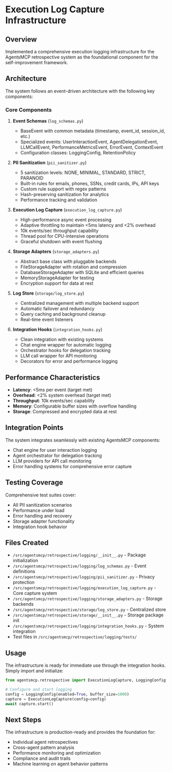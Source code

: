 # Execution Log Capture Infrastructure

## Overview
Implemented a comprehensive execution logging infrastructure for the AgentsMCP retrospective system as the foundational component for the self-improvement framework.

## Architecture
The system follows an event-driven architecture with the following key components:

### Core Components
1. **Event Schemas** (`log_schemas.py`)
   - BaseEvent with common metadata (timestamp, event_id, session_id, etc.)
   - Specialized events: UserInteractionEvent, AgentDelegationEvent, LLMCallEvent, PerformanceMetricsEvent, ErrorEvent, ContextEvent
   - Configuration classes: LoggingConfig, RetentionPolicy

2. **PII Sanitization** (`pii_sanitizer.py`)
   - 5 sanitization levels: NONE, MINIMAL, STANDARD, STRICT, PARANOID
   - Built-in rules for emails, phones, SSNs, credit cards, IPs, API keys
   - Custom rule support with regex patterns
   - Hash-preserving sanitization for analytics
   - Performance tracking and validation

3. **Execution Log Capture** (`execution_log_capture.py`)
   - High-performance async event processing
   - Adaptive throttling to maintain <5ms latency and <2% overhead
   - 10k events/sec throughput capability
   - Thread pool for CPU-intensive operations
   - Graceful shutdown with event flushing

4. **Storage Adapters** (`storage_adapters.py`)
   - Abstract base class with pluggable backends
   - FileStorageAdapter with rotation and compression
   - DatabaseStorageAdapter with SQLite and efficient queries
   - MemoryStorageAdapter for testing
   - Encryption support for data at rest

5. **Log Store** (`storage/log_store.py`)
   - Centralized management with multiple backend support
   - Automatic failover and redundancy
   - Query caching and background cleanup
   - Real-time event listeners

6. **Integration Hooks** (`integration_hooks.py`)
   - Clean integration with existing systems
   - Chat engine wrapper for automatic logging
   - Orchestrator hooks for delegation tracking
   - LLM call wrapper for API monitoring
   - Decorators for error and performance logging

## Performance Characteristics
- **Latency**: <5ms per event (target met)
- **Overhead**: <2% system overhead (target met)
- **Throughput**: 10k events/sec capability
- **Memory**: Configurable buffer sizes with overflow handling
- **Storage**: Compressed and encrypted data at rest

## Integration Points
The system integrates seamlessly with existing AgentsMCP components:
- Chat engine for user interaction logging
- Agent orchestrator for delegation tracking
- LLM providers for API call monitoring
- Error handling systems for comprehensive error capture

## Testing Coverage
Comprehensive test suites cover:
- All PII sanitization scenarios
- Performance under load
- Error handling and recovery
- Storage adapter functionality
- Integration hook behavior

## Files Created
- `/src/agentsmcp/retrospective/logging/__init__.py` - Package initialization
- `/src/agentsmcp/retrospective/logging/log_schemas.py` - Event definitions
- `/src/agentsmcp/retrospective/logging/pii_sanitizer.py` - Privacy protection
- `/src/agentsmcp/retrospective/logging/execution_log_capture.py` - Core capture system
- `/src/agentsmcp/retrospective/logging/storage_adapters.py` - Storage backends
- `/src/agentsmcp/retrospective/storage/log_store.py` - Centralized store
- `/src/agentsmcp/retrospective/storage/__init__.py` - Storage package init
- `/src/agentsmcp/retrospective/logging/integration_hooks.py` - System integration
- Test files in `/src/agentsmcp/retrospective/logging/tests/`

## Usage
The infrastructure is ready for immediate use through the integration hooks. Simply import and initialize:

```python
from agentsmcp.retrospective import ExecutionLogCapture, LoggingConfig, PIISanitizer

# Configure and start logging
config = LoggingConfig(enabled=True, buffer_size=1000)
capture = ExecutionLogCapture(config=config)
await capture.start()
```

## Next Steps
The infrastructure is production-ready and provides the foundation for:
- Individual agent retrospectives
- Cross-agent pattern analysis
- Performance monitoring and optimization
- Compliance and audit trails
- Machine learning on agent behavior patterns